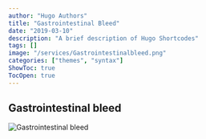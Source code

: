 ```yaml
---
author: "Hugo Authors"
title: "Gastrointestinal Bleed"
date: "2019-03-10"
description: "A brief description of Hugo Shortcodes"
tags: []
image: "/services/Gastrointestinalbleed.png"
categories: ["themes", "syntax"]
ShowToc: true
TocOpen: true
---
```


## Gastrointestinal bleed

![Gastrointestinal bleed](/services/Gastrointestinalbleed.png)
